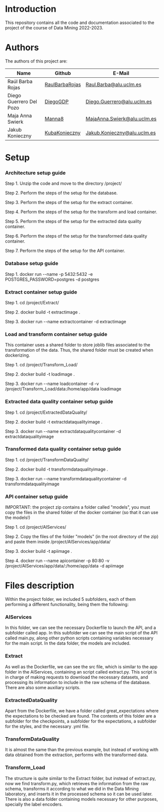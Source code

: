 # Introduction

This repository contains all the code and documentation associated to the project of the course of Data Mining 2022-2023.

# Authors

The authors of this project are:


<table>
  <thead>
    <th>Name</th>
    <th>Github</th>
    <th>E-Mail</th>
  </thead>
  <tbody>
    <tr>
      <td>Raúl Barba Rojas</td>
      <td><a href="https://github.com/RaulBarbaRojas">RaulBarbaRojas</a></td>
      <td><a href="mailto:Raul.Barba@alu.uclm.es">Raul.Barba@alu.uclm.es</a></td>
    </tr>
    <tr>
      <td>Diego Guerrero Del Pozo</td>
      <td><a href="https://github.com/DiegoGDP">DiegoGDP</a></td>
      <td><a href="mailto:Diego.Guerrero@alu.uclm.es">Diego.Guerrero@alu.uclm.es</a></td>
    </tr>
    <tr>
      <td>Maja Anna Swierk</td>
      <td><a href="https://github.com/manna8">Manna8</a></td>
      <td><a href="mailto:MajaAnna.Swierk@alu.uclm.es">MajaAnna.Swierk@alu.uclm.es</a></td>
    </tr>
    <tr>
      <td>Jakub Konieczny</td>
      <td><a href="https://github.com/KubaKonieczny">KubaKonieczny</a></td>
      <td><a href="mailto:Jakub.Konieczny@alu.uclm.es">Jakub.Konieczny@alu.uclm.es</a></td>
    </tr>
  </tbody>
</table>


# Setup

### Architecture setup guide

Step 1. Unzip the code and move to the directory <directory of the project code>/project/
  
Step 2. Perform the steps of the setup for the database.
  
Step 3. Perform the steps of the setup for the extract container.
  
Step 4. Perform the steps of the setup for the transform and load container.
  
Step 5. Perform the steps of the setup for the extracted data quality container.
  
Step 6. Perform the steps of the setup for the transformed data quality container.
  
Step 7. Perform the steps of the setup for the API container.

  
### Database setup guide

Step 1. docker run --name <name-of-db-container> -p 5432:5432 -e POSTGRES_PASSWORD=postgres -d postgres

  
### Extract container setup guide

Step 1. cd <directory of the project code>/project/Extract/
  
Step 2. docker build -t extractimage .
  
Step 3. docker run --name extractcontainer -d extractimage
  

### Load and transform container setup guide

This container uses a shared folder to store joblib files associated to the transformation of the data. Thus, the shared folder must be created when dockerizing.

Step 1. cd <directory of the project code>/project/Transform_Load/
  
Step 2. docker build -t loadimage .
  
Step 3. docker run --name loadcontainer -d -v <directory of the project code>/project/Transform_Load/data:/home/app/data loadimage
 

### Extracted data quality container setup guide

Step 1. cd <directory of the project code>/project/ExtractedDataQuality/
  
Step 2. docker build -t extractdataqualityimage .
  
Step 3. docker run --name extractdataqualitycontainer -d extractdataqualityimage
  

### Transformed data quality container setup guide

Step 1. cd <directory of the project code>/project/TransformDataQuality/
  
Step 2. docker build -t transformdataqualityimage .
  
Step 3. docker run --name transformdataqualitycontainer -d transformdataqualityimage
  

### API container setup guide

IMPORTANT: the project zip contains a folder called "models", you must copy the files in the shared folder of the docker container (so that it can use the models!)

Step 1. cd <directory of the project code>/project/AIServices/
  
Step 2. Copy the files of the folder "models" (in the root directory of the zip) and paste them inside <directory of the project code>/project/AIServices/app/data/
  
Step 3. docker build -t apiimage .
  
Step 4. docker run --name apicontainer -p 80:80 -v <directory of the project code>/project/AIServices/app/data/:/home/app/data -d apiimage
  

# Files description
  
Within the project folder, we included 5 subfolders, each of them performing a different functionality, being them the following:
  
  
### AIServices
  
In this folder, we can see the necessary Dockerfile to launch the API, and a subfolder called app. In this subfolder we can see the main script of the API called main.py, along other python scripts containing variables necessary for the main script. In the data folder, the models are included.
  
  
### Extract
  
As well as the Dockerfile, we can see the src file, which is similar to the app folder in the AIServices, containing an script called extract.py. This script is in charge of making requests to download the necessary datasets, and processing its information to include in the raw schema of the database. There are also some auxiliary scripts.
  
 
### ExtractedDataQuality
  
Apart from the Dockerfile, we have a folder called great_expectations where the expectations to be checked are found. The contents of this folder are a subfolder for the checkpoints, a subfolder for the expectations, a subfolder for the styles, and the necessary .yml file.
  

### TransformDataQuality
  
It is almost the same than the previous example, but instead of working with data obtained from the extraction, performs with the transformed data.
  
  
### Transform_Load
  
The structure is quite similar to the Extract folder, but instead of extract.py, now we find transform.py, which retrieves the information from the raw schema, transforms it according to what we did in the Data Mining laboratory, and inserts it in the processed schema so it can be used later. There is also a data folder containing models necessary for other purposes, specially the label encoders.

